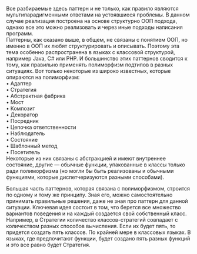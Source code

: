 Все разбираемые здесь паттерн и не только, как правило являются мультипарадигменными ответами на   устоявшиеся проблемы. В данном случае реализация построена на основе структурно ООП подхода, однако 
все это можно реализовать и через иные подходы написания программ. <br/> 
Паттерны, как сказано выше, в общем, не связаны с понятием ООП, но именно в ООП их любят структурировать и описывать. Поэтому эта тема особенно распространена в языках с классовой структурой, например Java, C# или PHP. И большинство этих паттернов сводится к тому, как правильно применять полиморфизм подтипов в разных ситуациях. Вот только некоторые из широко известных, которые опираются на полиморфизм: <br/> 
 • Адаптер <br/> 
 • Стратегия <br/> 
 • Абстрактная фабрика <br/> 
 • Мост <br/> 
 • Композит <br/> 
 • Декоратор <br/> 
 • Посредник <br/> 
 • Цепочка ответственности <br/> 
 • Наблюдатель <br/> 
 • Состояние <br/> 
 • Шаблонный метод <br/> 
 • Посетитель <br/> 
 Некоторые из них связаны с абстракцией и имеют внутреннее состояние, другие — обычные функции, упакованные в классы только ради полиморфизма (но могли бы быть реализованы и обычными функциями, которые диспетчеризуются разными способами). <br/> 

 Большая часть паттернов, которая связана с полиморфизмом, строится по одному и тому же принципу. Зная его, можно самостоятельно принимать правильные решения, даже не зная про паттерн для данной ситуации. Ключевая идея состоит в том, что берется все множество вариантов поведения и на каждый создается свой собственный класс.<br/> 
 Например, в Стратегии количество классов-стратегий совпадает с количеством разных способов вычисления. Если их будет пять, то придется создать пять классов. По крайней мере в классовых языках. В языках, где предпочитают функции, будет создано пять разных функций и это все равно будет Стратегия.